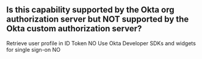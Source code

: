## Is this capability supported by the Okta org authorization server but NOT supported by the Okta custom authorization server?

Retrieve user profile in ID Token NO
Use Okta Developer SDKs and widgets for single sign-on NO
